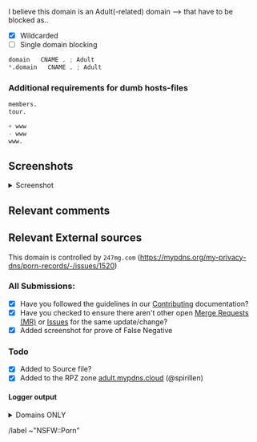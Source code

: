 I believe this domain is an Adult(-related) domain --> that have to be blocked as..

- [X] Wildcarded
- [ ] Single domain blocking

```python
domain   CNAME . ; Adult
*.domain   CNAME . ; Adult
```

### Additional requirements for dumb hosts-files

```python
members.
tour.

+ www
- www
www.
```

## Screenshots

<details><summary>Screenshot</summary>



</details>

## Relevant comments


## Relevant External sources
This domain is controlled by `247mg.com` (https://mypdns.org/my-privacy-dns/porn-records/-/issues/1520)

### All Submissions:
- [X] Have you followed the guidelines in our [Contributing](CONTRIBUTING.md) documentation?
- [X] Have you checked to ensure there aren't other open
      [Merge Requests (MR)](../merge_requests) or [Issues](../issues) for the
      same update/change?
- [X] Added screenshot for prove of False Negative

### Todo
- [X] Added to Source file?
- [X] Added to the RPZ zone [adult.mypdns.cloud](https://mypdns.org/mypdns/support/-/wikis/RPZ-List#adultmypdnscloud) (@spirillen)

#### Logger output

<details><summary>Domains ONLY</summary>

```python
nats.247mg.com

```

</details>

/label ~"NSFW::Porn"
